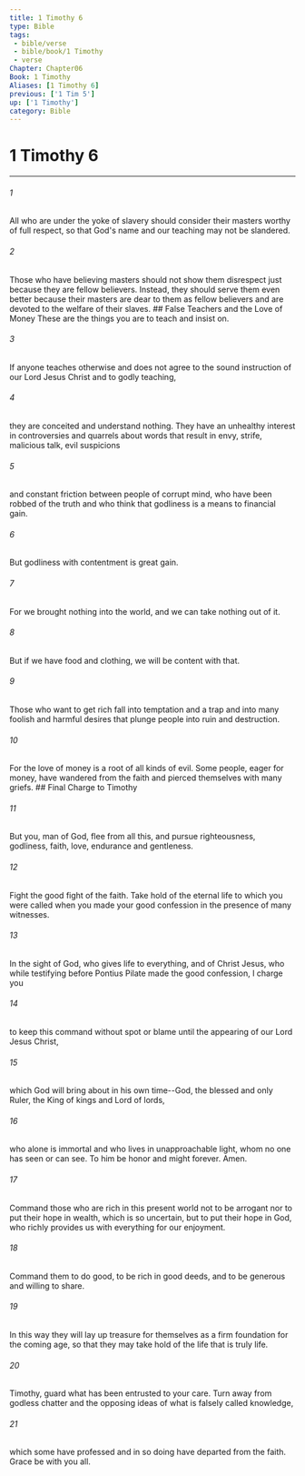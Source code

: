 ```yaml
---
title: 1 Timothy 6
type: Bible
tags:
 - bible/verse
 - bible/book/1 Timothy
 - verse
Chapter: Chapter06
Book: 1 Timothy
Aliases: [1 Timothy 6]
previous: ['1 Tim 5']
up: ['1 Timothy']
category: Bible
---
```

# 1 Timothy 6

***


###### 1 
All who are under the yoke of slavery should consider their masters worthy of full respect, so that God's name and our teaching may not be slandered. 

###### 2 
Those who have believing masters should not show them disrespect just because they are fellow believers. Instead, they should serve them even better because their masters are dear to them as fellow believers and are devoted to the welfare of their slaves. ## False Teachers and the Love of Money These are the things you are to teach and insist on. 

###### 3 
If anyone teaches otherwise and does not agree to the sound instruction of our Lord Jesus Christ and to godly teaching, 

###### 4 
they are conceited and understand nothing. They have an unhealthy interest in controversies and quarrels about words that result in envy, strife, malicious talk, evil suspicions 

###### 5 
and constant friction between people of corrupt mind, who have been robbed of the truth and who think that godliness is a means to financial gain. 

###### 6 
But godliness with contentment is great gain. 

###### 7 
For we brought nothing into the world, and we can take nothing out of it. 

###### 8 
But if we have food and clothing, we will be content with that. 

###### 9 
Those who want to get rich fall into temptation and a trap and into many foolish and harmful desires that plunge people into ruin and destruction. 

###### 10 
For the love of money is a root of all kinds of evil. Some people, eager for money, have wandered from the faith and pierced themselves with many griefs. ## Final Charge to Timothy 

###### 11 
But you, man of God, flee from all this, and pursue righteousness, godliness, faith, love, endurance and gentleness. 

###### 12 
Fight the good fight of the faith. Take hold of the eternal life to which you were called when you made your good confession in the presence of many witnesses. 

###### 13 
In the sight of God, who gives life to everything, and of Christ Jesus, who while testifying before Pontius Pilate made the good confession, I charge you 

###### 14 
to keep this command without spot or blame until the appearing of our Lord Jesus Christ, 

###### 15 
which God will bring about in his own time--God, the blessed and only Ruler, the King of kings and Lord of lords, 

###### 16 
who alone is immortal and who lives in unapproachable light, whom no one has seen or can see. To him be honor and might forever. Amen. 

###### 17 
Command those who are rich in this present world not to be arrogant nor to put their hope in wealth, which is so uncertain, but to put their hope in God, who richly provides us with everything for our enjoyment. 

###### 18 
Command them to do good, to be rich in good deeds, and to be generous and willing to share. 

###### 19 
In this way they will lay up treasure for themselves as a firm foundation for the coming age, so that they may take hold of the life that is truly life. 

###### 20 
Timothy, guard what has been entrusted to your care. Turn away from godless chatter and the opposing ideas of what is falsely called knowledge, 

###### 21 
which some have professed and in so doing have departed from the faith. Grace be with you all. 
